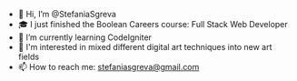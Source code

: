 - 👋 Hi, I’m @StefaniaSgreva
- 🎓 I just finished the Boolean Careers course: Full Stack Web Developer
- 🌱 I’m currently learning CodeIgniter
- 👀 I'm interested in mixed different digital art techniques into new art fields
- 📫 How to reach me: <a>stefaniasgreva@gmail.com</a>

<!---
StefaniaSgreva/StefaniaSgreva is a ✨ special ✨ repository because its `README.md` (this file) appears on your GitHub profile.
You can click the Preview link to take a look at your changes.
--->
